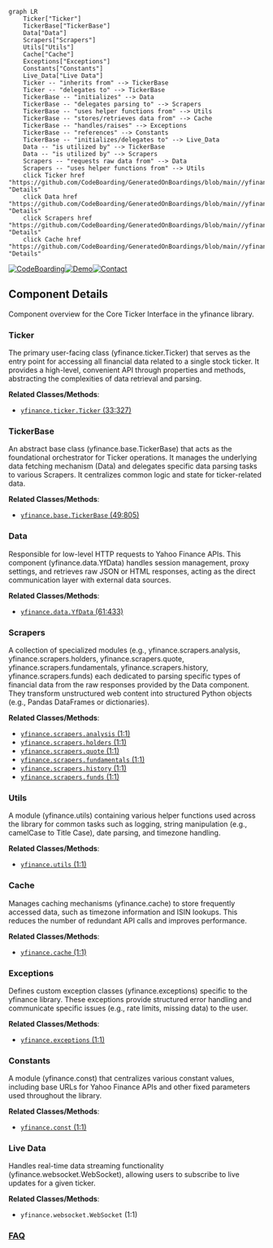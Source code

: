 ```mermaid
graph LR
    Ticker["Ticker"]
    TickerBase["TickerBase"]
    Data["Data"]
    Scrapers["Scrapers"]
    Utils["Utils"]
    Cache["Cache"]
    Exceptions["Exceptions"]
    Constants["Constants"]
    Live_Data["Live Data"]
    Ticker -- "inherits from" --> TickerBase
    Ticker -- "delegates to" --> TickerBase
    TickerBase -- "initializes" --> Data
    TickerBase -- "delegates parsing to" --> Scrapers
    TickerBase -- "uses helper functions from" --> Utils
    TickerBase -- "stores/retrieves data from" --> Cache
    TickerBase -- "handles/raises" --> Exceptions
    TickerBase -- "references" --> Constants
    TickerBase -- "initializes/delegates to" --> Live_Data
    Data -- "is utilized by" --> TickerBase
    Data -- "is utilized by" --> Scrapers
    Scrapers -- "requests raw data from" --> Data
    Scrapers -- "uses helper functions from" --> Utils
    click Ticker href "https://github.com/CodeBoarding/GeneratedOnBoardings/blob/main//yfinance/Ticker.md" "Details"
    click Data href "https://github.com/CodeBoarding/GeneratedOnBoardings/blob/main//yfinance/Data.md" "Details"
    click Scrapers href "https://github.com/CodeBoarding/GeneratedOnBoardings/blob/main//yfinance/Scrapers.md" "Details"
    click Cache href "https://github.com/CodeBoarding/GeneratedOnBoardings/blob/main//yfinance/Cache.md" "Details"
```
[![CodeBoarding](https://img.shields.io/badge/Generated%20by-CodeBoarding-9cf?style=flat-square)](https://github.com/CodeBoarding/CodeBoarding)[![Demo](https://img.shields.io/badge/Try%20our-Demo-blue?style=flat-square)](https://www.codeboarding.org/demo)[![Contact](https://img.shields.io/badge/Contact%20us%20-%20contact@codeboarding.org-lightgrey?style=flat-square)](mailto:contact@codeboarding.org)

## Component Details

Component overview for the Core Ticker Interface in the yfinance library.

### Ticker
The primary user-facing class (yfinance.ticker.Ticker) that serves as the entry point for accessing all financial data related to a single stock ticker. It provides a high-level, convenient API through properties and methods, abstracting the complexities of data retrieval and parsing.


**Related Classes/Methods**:

- <a href="https://github.com/ranaroussi/yfinance/blob/master/yfinance/ticker.py#L33-L327" target="_blank" rel="noopener noreferrer">`yfinance.ticker.Ticker` (33:327)</a>


### TickerBase
An abstract base class (yfinance.base.TickerBase) that acts as the foundational orchestrator for Ticker operations. It manages the underlying data fetching mechanism (Data) and delegates specific data parsing tasks to various Scrapers. It centralizes common logic and state for ticker-related data.


**Related Classes/Methods**:

- <a href="https://github.com/ranaroussi/yfinance/blob/master/yfinance/base.py#L49-L805" target="_blank" rel="noopener noreferrer">`yfinance.base.TickerBase` (49:805)</a>


### Data
Responsible for low-level HTTP requests to Yahoo Finance APIs. This component (yfinance.data.YfData) handles session management, proxy settings, and retrieves raw JSON or HTML responses, acting as the direct communication layer with external data sources.


**Related Classes/Methods**:

- <a href="https://github.com/ranaroussi/yfinance/blob/master/yfinance/data.py#L61-L433" target="_blank" rel="noopener noreferrer">`yfinance.data.YfData` (61:433)</a>


### Scrapers
A collection of specialized modules (e.g., yfinance.scrapers.analysis, yfinance.scrapers.holders, yfinance.scrapers.quote, yfinance.scrapers.fundamentals, yfinance.scrapers.history, yfinance.scrapers.funds) each dedicated to parsing specific types of financial data from the raw responses provided by the Data component. They transform unstructured web content into structured Python objects (e.g., Pandas DataFrames or dictionaries).


**Related Classes/Methods**:

- <a href="https://github.com/ranaroussi/yfinance/blob/master/yfinance/scrapers/analysis.py#L1-L1" target="_blank" rel="noopener noreferrer">`yfinance.scrapers.analysis` (1:1)</a>
- <a href="https://github.com/ranaroussi/yfinance/blob/master/yfinance/scrapers/holders.py#L1-L1" target="_blank" rel="noopener noreferrer">`yfinance.scrapers.holders` (1:1)</a>
- <a href="https://github.com/ranaroussi/yfinance/blob/master/yfinance/scrapers/quote.py#L1-L1" target="_blank" rel="noopener noreferrer">`yfinance.scrapers.quote` (1:1)</a>
- <a href="https://github.com/ranaroussi/yfinance/blob/master/yfinance/scrapers/fundamentals.py#L1-L1" target="_blank" rel="noopener noreferrer">`yfinance.scrapers.fundamentals` (1:1)</a>
- <a href="https://github.com/ranaroussi/yfinance/blob/master/yfinance/scrapers/history.py#L1-L1" target="_blank" rel="noopener noreferrer">`yfinance.scrapers.history` (1:1)</a>
- <a href="https://github.com/ranaroussi/yfinance/blob/master/yfinance/scrapers/funds.py#L1-L1" target="_blank" rel="noopener noreferrer">`yfinance.scrapers.funds` (1:1)</a>


### Utils
A module (yfinance.utils) containing various helper functions used across the library for common tasks such as logging, string manipulation (e.g., camelCase to Title Case), date parsing, and timezone handling.


**Related Classes/Methods**:

- <a href="https://github.com/ranaroussi/yfinance/blob/master/yfinance/utils.py#L1-L1" target="_blank" rel="noopener noreferrer">`yfinance.utils` (1:1)</a>


### Cache
Manages caching mechanisms (yfinance.cache) to store frequently accessed data, such as timezone information and ISIN lookups. This reduces the number of redundant API calls and improves performance.


**Related Classes/Methods**:

- <a href="https://github.com/ranaroussi/yfinance/blob/master/yfinance/cache.py#L1-L1" target="_blank" rel="noopener noreferrer">`yfinance.cache` (1:1)</a>


### Exceptions
Defines custom exception classes (yfinance.exceptions) specific to the yfinance library. These exceptions provide structured error handling and communicate specific issues (e.g., rate limits, missing data) to the user.


**Related Classes/Methods**:

- <a href="https://github.com/ranaroussi/yfinance/blob/master/yfinance/exceptions.py#L1-L1" target="_blank" rel="noopener noreferrer">`yfinance.exceptions` (1:1)</a>


### Constants
A module (yfinance.const) that centralizes various constant values, including base URLs for Yahoo Finance APIs and other fixed parameters used throughout the library.


**Related Classes/Methods**:

- <a href="https://github.com/ranaroussi/yfinance/blob/master/yfinance/const.py#L1-L1" target="_blank" rel="noopener noreferrer">`yfinance.const` (1:1)</a>


### Live Data
Handles real-time data streaming functionality (yfinance.websocket.WebSocket), allowing users to subscribe to live updates for a given ticker.


**Related Classes/Methods**:

- `yfinance.websocket.WebSocket` (1:1)




### [FAQ](https://github.com/CodeBoarding/GeneratedOnBoardings/tree/main?tab=readme-ov-file#faq)